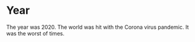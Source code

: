 # Year
The year was 2020. The world was hit with the Corona virus pandemic. It was the worst of times.

